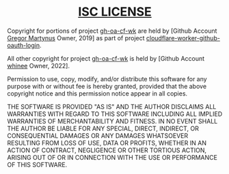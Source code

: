 <h1 align="center" style="font-weight: bold">
    <a target="_blank" href="https://choosealicense.com/licenses/isc/">ISC LICENSE</a>
</h1>

Copyright for portions of project [gh-oa-cf-wk](https://github.com/whinee/gh-oa-cf-wk) are held by [Github Account [Gregor Martynus](https://github.com/gr2m) Owner, 2019] as part of project [cloudflare-worker-github-oauth-login](https://github.com/gr2m/cloudflare-worker-github-oauth-login).

All other copyright for project [gh-oa-cf-wk](https://github.com/whinee/gh-oa-cf-wk) is held by [Github Account [whinee](https://github.com/whinee) Owner, 2022].

Permission to use, copy, modify, and/or distribute this software for any purpose with or without fee is hereby granted, provided that the above copyright notice and this permission notice appear in all copies.

THE SOFTWARE IS PROVIDED "AS IS" AND THE AUTHOR DISCLAIMS ALL WARRANTIES WITH REGARD TO THIS SOFTWARE INCLUDING ALL IMPLIED WARRANTIES OF MERCHANTABILITY AND FITNESS. IN NO EVENT SHALL THE AUTHOR BE LIABLE FOR ANY SPECIAL, DIRECT, INDIRECT, OR CONSEQUENTIAL DAMAGES OR ANY DAMAGES WHATSOEVER RESULTING FROM LOSS OF USE, DATA OR PROFITS, WHETHER IN AN ACTION OF CONTRACT, NEGLIGENCE OR OTHER TORTIOUS ACTION, ARISING OUT OF OR IN CONNECTION WITH THE USE OR PERFORMANCE OF THIS SOFTWARE.